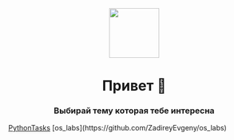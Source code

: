 <div id="header" align="center">
  <img src="https://media.giphy.com/media/M9gbBd9nbDrOTu1Mqx/giphy.gif" width="100"/>
</div>
<h1 align="center">
  Привет 👋
</h1>
<h3 align="center">
  Выбирай тему которая тебе интересна
</h3>
<a href="https://github.com/ZadireyEvgeny/Python" >PythonTasks</a> 
[os_labs](https://github.com/ZadireyEvgeny/os_labs)

